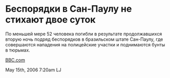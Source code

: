 # Беспорядки в Сан-Паулу не стихают двое суток

По меньшей мере 52 человека погибли в результате продолжавшихся вторую
ночь подряд беспорядков в бразильском штате Сан-Паулу, где совершаются
нападения на полицейские участки и поднимаются бунты в тюрьмах.

[BBC.com](http://news.bbc.co.uk/hi/russian/news/newsid_4768000/4768625.stm)

<span id="timestamp"> May 15th, 2006 7:20am </span> <span
class="tag">LJ</span>
